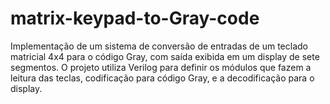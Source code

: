 # matrix-keypad-to-Gray-code

Implementação de um sistema de conversão de entradas de um teclado matricial 4x4 para o código Gray, com saída exibida em um display de sete segmentos. O projeto utiliza Verilog para definir os módulos que fazem a leitura das teclas, codificação para código Gray, e a decodificação para o display.
